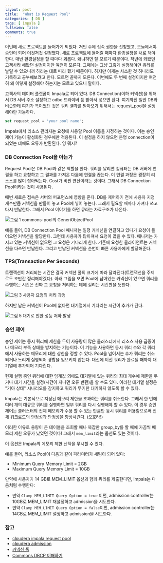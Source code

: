 ```yaml
---
layout: post
title:  "What is Request Pool"
categories: [ DB ]
tags: [ impala ]
fullview: false
comments: true
---
```






이번에 새로 프로젝트를 들어가게 되었다. 저번 주에 접속 권한을 신청했고, 오늘에서야 승인이 되어 이것저것 설정했다. 새로 프로젝트에 들어갈 때마다 환경설정을 새로 해야 한다. 매번 환경설정을 할 때마다 괴롭다. 왜냐하면 잘 모르기 때문이다. 작년에 와봤던 고객사라 해봤던 설정이지만 여전히 모른다. 그때에는 그냥 그렇게 설정해야만 쿼리를 날릴 수 있으니까 하라는 대로 따라 했기 때문이다. 하지만 이제는 사소한 것 하나라도 기록하고 공부해보려고 한다. 모르면 끝까지 모른다. 이번에도 두 번째 설정이지만 여전히 왜 이렇게 설정해야 하는지는 모르고 있으니 말이다.





고객사의 데이터 플랫폼이 Impala로 되어 있다. DB Connection(이하 커넥션)을 위해서 DB 서버 주소 설정하고 odbc 드라이버 등 받아서 넣으면 된다. 여기까진 일반 DB와 비슷한데 여기가 특이했던 것은 쿼리 결과를 받아오기 위해서는 request_pool을 설정해야만 가능하다. 



```sql
set request_pool = 'your pool name';
```



Impala에서 리소스 관리자는 요청에 사용할 Pool 이름을 지정하는 것이다. 이는 승인 제어 기능이 활성화된 경우에만 적용된다. 이 설정을 하지 않으면 분명 connection이 되었는 데에도 오류가 반환된다. 잉 뭐지? 





### DB Connection Pool을 아는가

Request Pool은 DB Pool과 같은 역할을 한다. 쿼리를 날리면 컴퓨터는 DB 서버에 연결을 하고 요청하고 그 결과를 가져온 다음에 연결을 끊는다. 이 연결 과정은 굉장히 리소스를 많이 잡아먹는다. Cost가 비싼 연산이라는 것이다. 그래서 DB Connection Pool이라는 것이 사용된다.



매번 새로운 접속은 서버의 퍼포먼스에 영향을 준다. DB를 제어하기 전에 사용자 지정 개수만큼 커넥션을 만들어 놓고 Pool에 넣어 놓는다. 그래서 필요할 때마다 가져다 쓰고 다시 반납한다. 그래서 Pool 이야기를 하면 큐라는 자료구조가 나온다.



![그림 1 commons-pool의 GeneriObjectPool](https://d2.naver.com/content/images/2015/10/helloworld-201508-CommonsDBCP-------1.png)



예를 들어, DB Connection Pool 매니저는 일정 커넥션을 연결하고 있다가 요청이 들어오면 커넥션을 할당한다. 그런데 사용자가 많아져서 요청이 많을 수 있다. 매니저는 가지고 있는 커넥션이 없으면 그 요청은 기다리게 한다. 기존에 요청한 클라이언트는 커넥션을 다쓰면 반납한다. 그리고 반납된 커넥션을 순번이 빠른 사용자에게 할당해준다.



### TPS(Transaction Per Seconds)

트랜잭션이 처리되는 시간은 결국 커넥션 풀의 크기에 따라 달라진다(트랜잭션을 주제로도 조만간 정리해야겠다). 아래 그림을 보면 Pool에 남아있는 커넥션이 있으면 쿼리를 수행하는 시간은 진짜 그 요청을 처리하는 데에 걸리는 시간만을 뜻한다.

![그림 3 사용자 요청의 처리 과정](https://d2.naver.com/content/images/2015/10/helloworld-201508-CommonsDBCP-------3.png)



하지만 남은 커넥션이 Pool에 없다면 대기열에서 기다리는 시간이 추가가 된다.

![그림 5 대기로 인한 성능 저하 발생](https://d2.naver.com/content/images/2015/10/helloworld-201508-CommonsDBCP-------5.png)





### 승인 제어

승인 제어는 동시 쿼리에 제한을 두어 사용량이 많은 클러스터에서 리소스 사용 급증이나 메모리 부족 상태를 방지하는 기능이다. 이 기능을 사용하면 동시 쿼리 수와 각 쿼리에서 사용하는 메모리에 대한 상한을 정할 수 있다. Pool을 넘어서는 추가 쿼리는 취소되거나 느리게 실행되어 경합을 일으키지 않는다. 대신에 이전 쿼리가 완료될 때까지 대기열에 추가되어 기다린다.



현재 실행 중인 쿼리에 대한 임계값 외에도 대기열에 있는 쿼리의 최대 개수에 제한을 두거나 대기 시간을 설정(시간이 지나면 오류 반환)을 할 수도 있다. 이러한 대기열 설정은 "기아 상태" 시나리오를 감지하고 쿼리가 무기한 대기하지 않도록 할 수 있다.



Impala는 기본적으로 지정된 메모리 제한을 초과하는 쿼리를 취소한다. 그래서 한 번에 여러 개의 대규모 쿼리를 실행하면 일부 쿼리를 다시 실행해야 할 수 있다. 이 경우 승인 제어는 클러스터의 전체 메모리가 수용 할 수 있는 만큼만 동시 쿼리를 허용함으로써 전체 워크로드의 안정성과 안정성을 향상시킨다. (오호라!)



이러한 이유로 용량이 큰 테이블을 조회할 때나 복잡한 group_by를 할 때에 가끔씩 메모리 제한 오류가 났었던 것이다! 그래서 `mem_limit`라는 옵션도 있는 것이다.



이 옵션은 Impala의 메모리 제한 선택을 무시할 수 있다.

예를 들어, 리소스 Pool이 다음과 같이 파라미터가 세팅이 되어 있다:

- Minimum Query Memory Limit = 2GB
- Maximum Query Memory Limit = 10GB

만약에 사용자가 14 GB로 MEM_LIMIT 옵션과 함께 쿼리를 제출한다면, Impala는 다음처럼 수행한다:

- 만약 `Clamp MEM_LIMIT Query Option = true` 이면, admission controller는 10GB로 MEM_LIMIT 재설정하고 admission을 시도한다.
- 만약 `Clamp MEM_LIMIT Query Option = false`이면, admission controller는 14GB로 MEM_LIMIT 설정하고 admission을 시도한다.







### 참고

- [cloudera impala request pool](https://docs.cloudera.com/documentation/enterprise/6/6.3/topics/impala_request_pool.html)
- [cloudera admission](https://docs.cloudera.com/documentation/enterprise/6/6.3/topics/impala_admission.html#admission_concurrency)
- [커넥션 풀](https://devbox.tistory.com/entry/JSP-%EC%BB%A4%EB%84%A5%EC%85%98-%ED%92%80-1)
- [Commons DBCP 이해하기](https://d2.naver.com/helloworld/5102792)